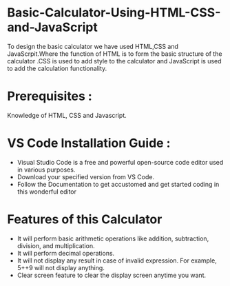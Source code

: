 # Basic-Calculator-Using-HTML-CSS-and-JavaScript

To design the basic calculator we have used HTML,CSS and JavaScrpit.Where the function of HTML is to form the basic structure of the calculator .CSS is used to add style to the calculator and JavaScript is used to add the calculation functionality.

# Prerequisites :
Knowledge of HTML, CSS and Javascript.

# VS Code Installation Guide :
* Visual Studio Code is a free and powerful open-source code editor used in various purposes.
* Download your specified version from VS Code.
* Follow the Documentation to get accustomed and get started coding in this wonderful editor

# Features of this Calculator

* It will perform basic arithmetic operations like addition, subtraction, division, and multiplication.
* It will perform decimal operations.
* It will not display any result in case of invalid expression. For example, 5++9 will not display anything.
* Clear screen feature to clear the display screen anytime you want.


